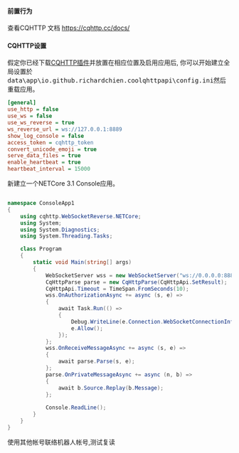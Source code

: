 
#### 前置行为

查看CQHTTP 文档 https://cqhttp.cc/docs/

#### CQHTTP设置

假定你已经下载[CQHTTP插件](https://github.com/richardchien/coolq-http-api/releases/download/v4.15.0/io.github.richardchien.coolqhttpapi.cpk)并放置在相应位置及启用应用后,
你可以开始建立全局设置於<kbd>data\app\io.github.richardchien.coolqhttpapi\config.ini</kbd>然后重载应用。

```config.ini
[general]
use_http = false
use_ws = false
use_ws_reverse = true
ws_reverse_url = ws://127.0.0.1:8889
show_log_console = false
access_token = cqhttp_token
convert_unicode_emoji = true
serve_data_files = true
enable_heartbeat = true
heartbeat_interval = 15000
```

新建立一个NETCore 3.1 Console应用。

```cs

namespace ConsoleApp1
{
    using cqhttp.WebSocketReverse.NETCore;
    using System;
    using System.Diagnostics;
    using System.Threading.Tasks;

    class Program
    {
        static void Main(string[] args)
        {
            WebSocketServer wss = new WebSocketServer("ws://0.0.0.0:8889");
            CqHttpParse parse = new CqHttpParse(CqHttpApi.SetResult);
            CqHttpApi.Timeout = TimeSpan.FromSeconds(10);
            wss.OnAuthorizationAsync += async (s, e) =>
            {
                await Task.Run(() =>
                {
                    Debug.WriteLine(e.Connection.WebSocketConnectionInfo.ClientIpAddress);
                    e.Allow();
                });
            };
            wss.OnReceiveMessageAsync += async (s, e) =>
            {
                await parse.Parse(s, e);
            };
            parse.OnPrivateMessageAsync += async (n, b) =>
            {
                await b.Source.Replay(b.Message);
            };
			
            Console.ReadLine();
        }
    }
}


```

使用其他帐号联络机器人帐号,测试复读
